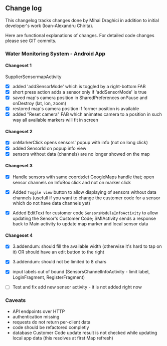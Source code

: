 ## Change log
This changelog tracks changes done by Mihai Draghici in addition to initial developer's work (Ioan-Alexandru Chirita).

Here are functional explanations of changes. For detailed code changes please see GIT commits.

### Water Monitoring System - Android App

#### Changeset 1
SupplierSensormapActivity
* [x] added 'addSensorMode' which is toggled by a right-bottom FAB
* [x] short press action adds a sensor only if 'addSensorMode' is true
* [x] saved map's camera position in SharedPreferences onPause and onDestroy (lat, lon, zoom)
* [x] restored map's camera position if former position is available 
* [x] added "Reset camera" FAB which animates camera to a position in such way all available markers will fit in screen

#### Changeset 2
* [x] onMarkerClick opens sensors' popup with info (not on long click)
* [x] added SensorId on popup info view
* [x] sensors without data (channels) are no longer showed on the map

#### Changeset 3
* [x] Handle sensors with same coords:let GoogleMaps handle that; open sensor channels on InfoBox click and not on marker click 
* [x] Added `Toggle view` button to allow displaying of sensors without data channels (usefull if you want to change the customer code for a sensor which do not have data channels yet)
* [x] Added EditText for customer code `SensorsModuleInfoActivity` to allow updating the Sensor's Customer Code; SMIActivity sends a response back to Main activity to update map marker and local sensor data


#### Changeset 4
* [x] 3.addendum: should fill the available width (otherwise it's hard to tap on it) OR should have an edit button to the right
* [x] 3.addendum: should not be limited to 8 chars
* [x] input labels out of bound (SensorsChannelInfoActivity - limit label, LoginFragment, RegisterFragment)
* [ ] Test and fix add new sensor activity - it is not added right now


### Caveats
* API endpoints over HTTP
* authentication missing
* requests do not return per-client data
* code should be refactored completly
* database Customer Code update result is not checked while updating local app data (this resolves at first Map refresh)
